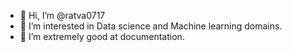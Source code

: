 - 👋 Hi, I’m @ratva0717
- 👀 I’m interested in Data science and Machine learning domains.
- 🌱 I’m extremely good at documentation.

<!---
ratva0717/ratva0717 is a ✨ special ✨ repository because its `README.md` (this file) appears on your GitHub profile.
You can click the Preview link to take a look at your changes.
--->
